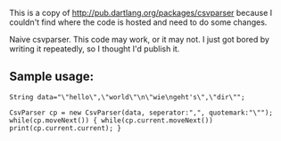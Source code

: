 This is a copy of http://pub.dartlang.org/packages/csvparser because I couldn't find where the code is hosted
and need to do some changes.

Naive csvparser. This code may work, or it may not. I just got bored by writing it repeatedly, so I thought I'd publish it.

## Sample usage:

```
String data="\"hello\",\"world\"\n\"wie\ngeht's\",\"dir\"";

CsvParser cp = new CsvParser(data, seperator:",", quotemark:"\""); while(cp.moveNext()) { while(cp.current.moveNext()) print(cp.current.current); }
```